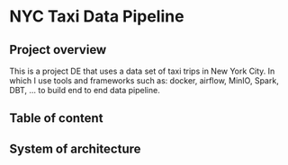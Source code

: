 # NYC Taxi Data Pipeline
## Project overview
This is a project DE that uses a data set of taxi trips in New York City. In which I use tools and frameworks such as: docker, airflow, MinIO, Spark, DBT, ... to build end to end data pipeline.
## Table of content

##  System of architecture


